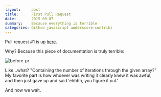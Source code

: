 ```yaml
---
layout:     post
title:      First Pull Request
date:       2015-09-07
summary:    Because everything is terrible
categories: Github javascript underscore-contribs
---
```


Pull request #1 is up [here](https://github.com/documentcloud/underscore-contrib/pull/202).

Why? Because this piece of documentation is truly terrible:

![before-pr](/blog/images/before_pr1.png)

Like...what? "Containing the number of iterations through the given array?" My favorite part is how whoever was writing it clearly knew it was awful, and then just gave up and said 'ehhhh, you figure it out.'

And now we wait.


